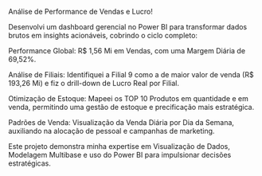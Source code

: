 Análise de Performance de Vendas e Lucro!

Desenvolvi um dashboard gerencial no Power BI para transformar dados brutos em insights acionáveis, cobrindo o ciclo completo:

Performance Global: R$ 1,56 Mi em Vendas, com uma Margem Diária de 69,52%.

Análise de Filiais: Identifiquei a Filial 9 como a de maior valor de venda (R$ 193,26 Mi) e fiz o drill-down de Lucro Real por Filial.

Otimização de Estoque: Mapeei os TOP 10 Produtos em quantidade e em venda, permitindo uma gestão de estoque e precificação mais estratégica.

Padrões de Venda: Visualização da Venda Diária por Dia da Semana, auxiliando na alocação de pessoal e campanhas de marketing.

Este projeto demonstra minha expertise em Visualização de Dados, Modelagem Multibase e uso do Power BI para impulsionar decisões estratégicas.
